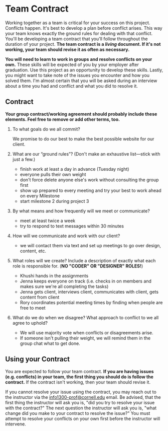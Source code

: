 # Team Contract

Working together as a team is critical for your success on this project. Conflicts happen. It's best to develop a plan before conflict arises. This way your team knows exactly the ground rules for dealing with that conflict. You'll be developing a team contract that you'll follow throughout the duration of your project. **The team contract is a *living* document. If it's not working, your team should revise it as often as necessary.**

**You will need to learn to work in groups and resolve conflicts on your own.** These skills will be expected of you by your employer after graduation. Use this project as an opportunity to develop these skills. Lastly, you might want to take note of the issues you encounter and how you solved them. I'm almost certain that you will be asked during an interview about a time you had and conflict and what you did to resolve it.

## Contract

**Your group contract/working agreement should probably include these elements. Feel free to remove or add other terms, too.**

1. To what goals do we all commit?

    We promise to do our best to make the best possible website for our client.

2. What are our “ground rules”? (Don't make an exhaustive list—stick with just a few.)

    - finish work at least a day in advance (Tuesday night)
    - everyone pulls their own weight
    - don't force delete anyone else's work without consulting the group first
    - show up prepared to every meeting and try your best to work ahead on every Milestone
    - start milestone 2 during project 3

3. By what means and how frequently will we meet or communicate?

    - meet at least twice a week
    - try to respond to text messages within 30 minutes

4. How will we communicate and work with our client?

    - we will contact them via text and set up meetings to go over design, content, etc.

5. What roles will we create? Include a description of exactly what each role is responsible for. (**NO "CODER" OR "DESIGNER" ROLES!**)

    - Khushi hands in the assignments
    - Jenna keeps everyone on track (i.e. checks in on members and makes sure we're all completing the tasks)
    - Jenna gets client, interviews client, communicates with client, gets content from client
    - Rory coordinates potential meeting times by finding when people are free to meet

7. What do we do when we disagree? What approach to conflict to we all agree to uphold?

    - We will use majority vote when conflicts or disagreements arise.
    - If someone isn't pulling their weight, we will remind them in the group chat what to get done.

## Using your Contract

You are expected to follow your team contract. **If you are having issues (e.g. conflicts) in your team, the first thing you should do is follow the contract.** If the contract isn't working, then your team should revise it.

If you cannot resolve your issue using the contract, you may reach out to the instructor via the <info1300-prof@cornell.edu> email. Be advised, that the first thing the instructor will ask you is, "did you try to resolve your issue with the contract?" The next question the instructor will ask you is, "what change did you make to your contract to resolve the issue?" You must attempt to resolve your conflicts on your own first before the instructor will intervene.
